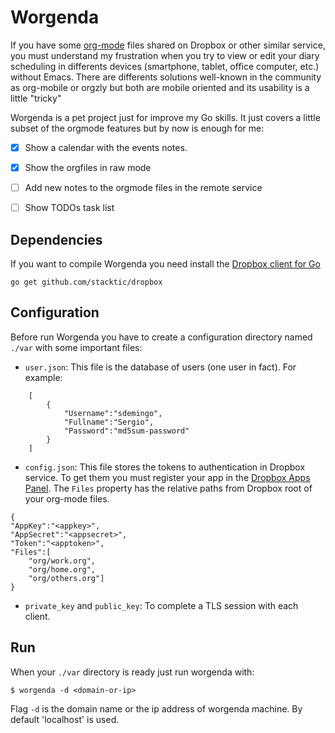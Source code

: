 
# Worgenda

If you have some [org-mode](http://orgmode.org/) files shared on Dropbox or other
similar service, you must understand my frustration when you try to view or edit
your diary scheduling in differents devices (smartphone, tablet, office
computer, etc.) without Emacs. There are differents solutions well-known in the community as
org-mobile or orgzly but both are mobile oriented and its usability is a little
"tricky" 

Worgenda is a pet project just for improve my Go skills. It just
covers a little subset of the orgmode features but by now is enough for me:

* [x] Show a calendar with the events notes.
* [x] Show the orgfiles in raw mode
* [ ] Add new notes to the orgmode files in the remote service
* [ ] Show TODOs task list


## Dependencies

If you want to compile Worgenda you need install the
[Dropbox client for Go](https://github.com/stacktic/dropbox)

```
go get github.com/stacktic/dropbox
```

## Configuration

Before run Worgenda you have to create a configuration directory named `./var`
with some important files:

* `user.json`: This file is the database of users (one user in fact). For
  example:
  
```
	[
		{
			"Username":"sdemingo",
			"Fullname":"Sergio",
			"Password":"md5sum-password"
		}
	]
```

* `config.json`: This file stores the tokens to authentication in Dropbox
  service. To get them you must register your app in the
  [Dropbox Apps Panel](https://www.dropbox.com/developers/apps). The `Files`
  property has the relative paths from Dropbox root of your org-mode files.

```
{
"AppKey":"<appkey>",
"AppSecret":"<appsecret>",
"Token":"<apptoken>",
"Files":[
    "org/work.org",
    "org/home.org",
    "org/others.org"]
}
```

* `private_key` and `public_key`: To complete a TLS session with each client.


## Run

When your `./var` directory is ready just run worgenda with:

```
$ worgenda -d <domain-or-ip>
```

Flag `-d` is the domain name or the ip address of worgenda machine. By default
'localhost' is used.
